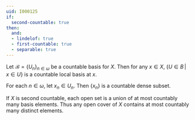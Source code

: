 ```yaml
---
uid: I000125
if:
  second-countable: true
then:
  and:
  - lindelof: true
  - first-countable: true
  - separable: true
---
```

Let $\mathcal{B}=\{U_n\}_{n \in \omega}$ be a countable basis for $X$. Then for any $x \in X$, $\{U \in B\,|\,x \in U\}$ is a countable local basis at $x$.

For each $n \in \omega$, let $x_n \in U_n$. Then $\{x_n\}$ is a countable dense subset.

If $X$ is second countable, each open set is a union of at most countably many basis elements. Thus any open cover of $X$ contains at most countably many distinct elements.

